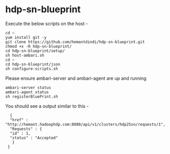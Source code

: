 # hdp-sn-blueprint

Execute the below scripts on the host - 

    cd ~
    yum install git -y
    git clone https://github.com/hemantdindi/hdp-sn-blueprint.git
    chmod +x -R hdp-sn-blueprint/
    cd hdp-sn-blueprint/setup/
    sh host-ambari.sh
    cd ~
    cd hdp-sn-blueprint/json
    sh configure-scripts.sh

Please ensure ambari-server and ambari-agent are up and running
    
    ambari-server status
    ambari-agent status
    sh registerBluePrint.sh
	   
You should see a output similar to this -

      {
      "href" : "http://hemant.hadoophdp.com:8080/api/v1/clusters/hdp25sn/requests/1",
      "Requests" : {
      "id" : 1,
      "status" : "Accepted"
       } 
     }
